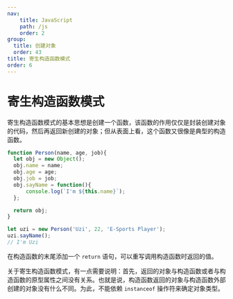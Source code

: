 ```yaml
---
nav:
    title: JavaScript
    path: /js
    order: 2
group:
  title: 创建对象
  order: 43
title: 寄生构造函数模式
order: 6
---
```


# 寄生构造函数模式

寄生构造函数模式的基本思想是创建一个函数，该函数的作用仅仅是封装创建对象的代码，然后再返回新创建的对象；但从表面上看，这个函数又很像是典型的构造函数。

```js
function Person(name, age, job){
  let obj = new Object();
  obj.name = name;
  obj.age = age;
  obj.job = job;
  obj.sayName = function(){
      console.log(`I'm ${this.name}`);
  };

  return obj;
}

let uzi = new Person('Uzi', 22, 'E-Sports Player');
uzi.sayName();
// I'm Uzi
```

在构造函数的末尾添加一个 `return` 语句，可以重写调用构造函数时返回的值。

关于寄生构造函数模式，有一点需要说明：首先，返回的对象与构造函数或者与构造函数的原型属性之间没有关系。也就是说，构造函数返回的对象与构造函数外部创建的对象没有什么不同。为此，不能依赖 `instanceof` 操作符来确定对象类型。